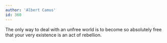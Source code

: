 ```yaml
---
author: 'Albert Camus'
id: 360
---
```


The only way to deal with an unfree world is to become so absolutely free that your very existence is an act of rebellion.
